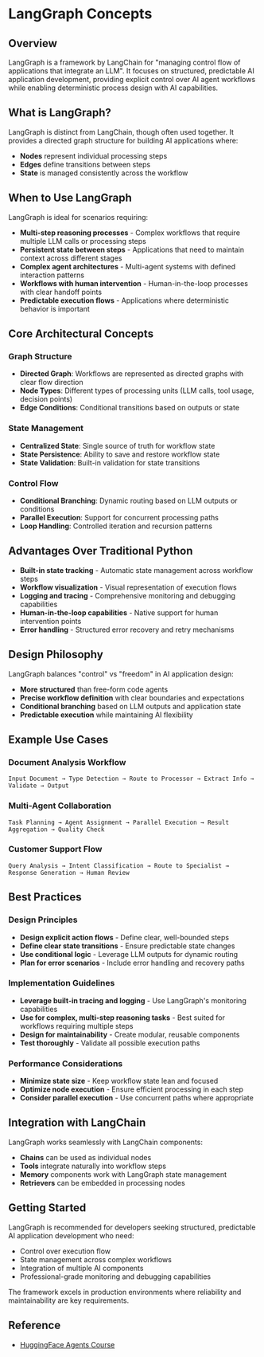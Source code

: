 # LangGraph Concepts

## Overview

LangGraph is a framework by LangChain for "managing control flow of applications that integrate an LLM". It focuses on structured, predictable AI application development, providing explicit control over AI agent workflows while enabling deterministic process design with AI capabilities.

## What is LangGraph?

LangGraph is distinct from LangChain, though often used together. It provides a directed graph structure for building AI applications where:
- **Nodes** represent individual processing steps
- **Edges** define transitions between steps
- **State** is managed consistently across the workflow

## When to Use LangGraph

LangGraph is ideal for scenarios requiring:

- **Multi-step reasoning processes** - Complex workflows that require multiple LLM calls or processing steps
- **Persistent state between steps** - Applications that need to maintain context across different stages
- **Complex agent architectures** - Multi-agent systems with defined interaction patterns
- **Workflows with human intervention** - Human-in-the-loop processes with clear handoff points
- **Predictable execution flows** - Applications where deterministic behavior is important

## Core Architectural Concepts

### Graph Structure
- **Directed Graph**: Workflows are represented as directed graphs with clear flow direction
- **Node Types**: Different types of processing units (LLM calls, tool usage, decision points)
- **Edge Conditions**: Conditional transitions based on outputs or state

### State Management
- **Centralized State**: Single source of truth for workflow state
- **State Persistence**: Ability to save and restore workflow state
- **State Validation**: Built-in validation for state transitions

### Control Flow
- **Conditional Branching**: Dynamic routing based on LLM outputs or conditions
- **Parallel Execution**: Support for concurrent processing paths
- **Loop Handling**: Controlled iteration and recursion patterns

## Advantages Over Traditional Python

- **Built-in state tracking** - Automatic state management across workflow steps
- **Workflow visualization** - Visual representation of execution flows
- **Logging and tracing** - Comprehensive monitoring and debugging capabilities
- **Human-in-the-loop capabilities** - Native support for human intervention points
- **Error handling** - Structured error recovery and retry mechanisms

## Design Philosophy

LangGraph balances "control" vs "freedom" in AI application design:

- **More structured** than free-form code agents
- **Precise workflow definition** with clear boundaries and expectations
- **Conditional branching** based on LLM outputs and application state
- **Predictable execution** while maintaining AI flexibility

## Example Use Cases

### Document Analysis Workflow
```
Input Document → Type Detection → Route to Processor → Extract Info → Validate → Output
```

### Multi-Agent Collaboration
```
Task Planning → Agent Assignment → Parallel Execution → Result Aggregation → Quality Check
```

### Customer Support Flow
```
Query Analysis → Intent Classification → Route to Specialist → Response Generation → Human Review
```

## Best Practices

### Design Principles
- **Design explicit action flows** - Define clear, well-bounded steps
- **Define clear state transitions** - Ensure predictable state changes
- **Use conditional logic** - Leverage LLM outputs for dynamic routing
- **Plan for error scenarios** - Include error handling and recovery paths

### Implementation Guidelines
- **Leverage built-in tracing and logging** - Use LangGraph's monitoring capabilities
- **Use for complex, multi-step reasoning tasks** - Best suited for workflows requiring multiple steps
- **Design for maintainability** - Create modular, reusable components
- **Test thoroughly** - Validate all possible execution paths

### Performance Considerations
- **Minimize state size** - Keep workflow state lean and focused
- **Optimize node execution** - Ensure efficient processing in each step
- **Consider parallel execution** - Use concurrent paths where appropriate

## Integration with LangChain

LangGraph works seamlessly with LangChain components:
- **Chains** can be used as individual nodes
- **Tools** integrate naturally into workflow steps
- **Memory** components work with LangGraph state management
- **Retrievers** can be embedded in processing nodes

## Getting Started

LangGraph is recommended for developers seeking structured, predictable AI application development who need:
- Control over execution flow
- State management across complex workflows
- Integration of multiple AI components
- Professional-grade monitoring and debugging capabilities

The framework excels in production environments where reliability and maintainability are key requirements.

## Reference

- [HuggingFace Agents Course](https://huggingface.co/learn/agents-course/unit2/langgraph/when_to_use_langgraph)